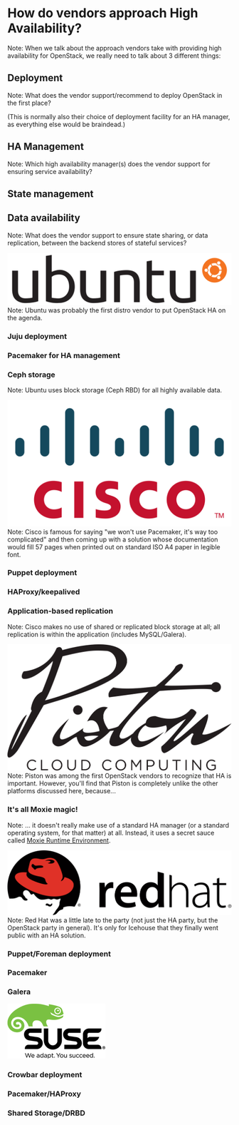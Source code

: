 # How do vendors approach High Availability?
Note: When we talk about the approach vendors take with providing high
availability for OpenStack, we really need to talk about 3 different
things:


## Deployment
Note: What does the vendor support/recommend to deploy OpenStack in
the first place?

(This is normally also their choice of deployment facility for an HA
manager, as everything else would be braindead.)


## HA Management
Note: Which high availability manager(s) does the vendor support for
ensuring service availability?


## State management
## Data availability
Note: What does the vendor support to ensure state sharing, or data
replication, between the backend stores of stateful services?


![Ubuntu logo](images/ubuntu-logo.svg)
Note: Ubuntu was probably the first distro vendor to put OpenStack HA
on the agenda.


### Juju deployment
### Pacemaker for HA management
### Ceph storage
Note: Ubuntu uses block storage (Ceph RBD) for all highly available
data.


![Cisco logo](images/cisco-logo.svg)
Note: Cisco is famous for saying "we won't use Pacemaker, it's way too
complicated" and then coming up with a solution whose documentation
would fill 57 pages when printed out on standard ISO A4 paper in
legible font.


### Puppet deployment
### HAProxy/keepalived
### Application-based replication
Note: Cisco makes no use of shared or replicated block storage at all;
all replication is within the application (includes MySQL/Galera).


![Piston logo](images/piston-logo.svg)
Note: Piston was among the first OpenStack vendors to recognize that
HA is important. However, you'll find that Piston is completely unlike
the other platforms discussed here, because...


### It's all Moxie magic!
Note: ... it doesn't really make use of a standard HA manager (or a
standard operating system, for that matter) at all. Instead, it uses a
secret sauce called
[Moxie Runtime Environment](http://www.pistoncloud.com/technology/moxie-runtime-environment/).


![Red Hat logo](images/redhat-logo.svg)
Note: Red Hat was a little late to the party (not just the HA party,
but the OpenStack party in general). It's only for Icehouse that they
finally went public with an HA solution.


### Puppet/Foreman deployment
### Pacemaker
### Galera


![SUSE logo](images/suse-logo.png)


### Crowbar deployment
### Pacemaker/HAProxy
### Shared Storage/DRBD
